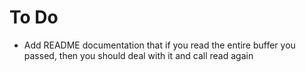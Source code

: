 # To Do

- Add README documentation that if you read the entire buffer you passed, then you should deal with it and call read again
